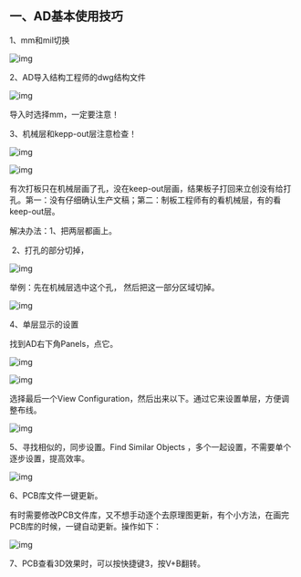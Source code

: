 ##  一、AD基本使用技巧

1、mm和mil切换

![img](https://img-blog.csdnimg.cn/812eebf37fd84bdcb68668ed79abbe58.png)

 2、AD导入结构工程师的dwg结构文件

![img](https://img-blog.csdnimg.cn/d9fe300d108644c28591a9ae188bebfe.png)

 导入时选择mm，一定要注意！

3、机械层和kepp-out层注意检查！

![img](https://img-blog.csdnimg.cn/c7986b0de1564efb863ca80c1e883e6b.png)



 ![img](https://img-blog.csdnimg.cn/6d0bff0f060947eba68c03a77c1c16e3.png)

有次打板只在机械层画了孔，没在keep-out层画，结果板子打回来立创没有给打孔。第一：没有仔细确认生产文稿；第二：制板工程师有的看机械层，有的看keep-out层。

解决办法：1、把两层都画上。

​         2、打孔的部分切掉，

![img](https://img-blog.csdnimg.cn/ee973972cbac416381d91ab0e21ddca8.png)



举例：先在机械层选中这个孔， 然后把这一部分区域切掉。

![img](https://img-blog.csdnimg.cn/0d19dce0e7a94fa0a900620c63228861.png)

 4、单层显示的设置

找到AD右下角Panels，点它。

![img](https://img-blog.csdnimg.cn/809440997bc946d0badc9c83f19e8a09.png)

 ![img](https://img-blog.csdnimg.cn/cd235a8b2c7d4a4691788504796fe79b.png)

 选择最后一个View Configuration，然后出来以下。通过它来设置单层，方便调整布线。

![img](https://img-blog.csdnimg.cn/8a726220c41647f29b2d7a0daa301934.png)

 5、寻找相似的，同步设置。Find Similar Objects ，多个一起设置，不需要单个逐步设置，提高效率。

![img](https://img-blog.csdnimg.cn/91d08a0d95a84c2b9a2ec4d92e8f1128.png)

 6、PCB库文件一键更新。

有时需要修改PCB文件库，又不想手动逐个去原理图更新，有个小方法，在画完PCB库的时候，一键自动更新。操作如下：

![img](https://img-blog.csdnimg.cn/1cf0f6e8919348799fbbaf5081527b54.png)

7、PCB查看3D效果时，可以按快捷键3，按V+B翻转。